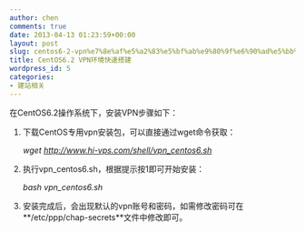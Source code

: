 ```yaml
---
author: chen
comments: true
date: 2013-04-13 01:23:59+00:00
layout: post
slug: centos6-2-vpn%e7%8e%af%e5%a2%83%e5%bf%ab%e9%80%9f%e6%90%ad%e5%bb%ba
title: CentOS6.2 VPN环境快速搭建
wordpress_id: 5
categories:
- 建站相关
---
```


在CentOS6.2操作系统下，安装VPN步骤如下：

1. 下载CentOS专用vpn安装包，可以直接通过wget命令获取：

    _wget http://www.hi-vps.com/shell/vpn_centos6.sh_

2. 执行vpn_centos6.sh，根据提示按1即可开始安装：

    _bash vpn_centos6.sh_

3. 安装完成后，会出现默认的vpn账号和密码，如需修改密码可在**/etc/ppp/chap-secrets**文件中修改即可。
